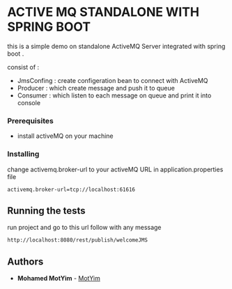 # ACTIVE MQ STANDALONE WITH SPRING BOOT

this is a simple demo on standalone ActiveMQ Server integrated 
with spring boot .

consist of :
   * JmsConfing : create configeration bean to connect with ActiveMQ
   * Producer : which create message and push it to queue
   * Consumer : which listen to each message on queue and print it into console
   
### Prerequisites
* install activeMQ on your machine 

### Installing

change activemq.broker-url to your activeMQ URL in application.properties file


```
activemq.broker-url=tcp://localhost:61616
```

## Running the tests

run project and
go to this url follow with any message 

```
http://localhost:8080/rest/publish/welcomeJMS
```

## Authors

* **Mohamed MotYim** - [MotYim](https://github.com/motyim)
